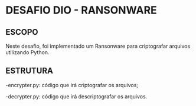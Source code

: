 # DESAFIO DIO - RANSONWARE


## ESCOPO

Neste desafio, foi implementado um Ransonware para criptografar arquivos utilizando Python.

## ESTRUTURA

-encrypter.py: código que irá criptografar os arquivos;

-decrypter.py: código que irá descriptografar os arquivos.
